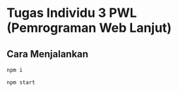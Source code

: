 # Tugas Individu 3 PWL (Pemrograman Web Lanjut)

## Cara Menjalankan

```
npm i
```

```
npm start
```
